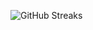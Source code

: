 ![GitHub Streaks](https://github-streaks-mqc9.onrender.com/streak/happilli/image?theme=midnight&cache_bust=1743093861&lang=ja)
